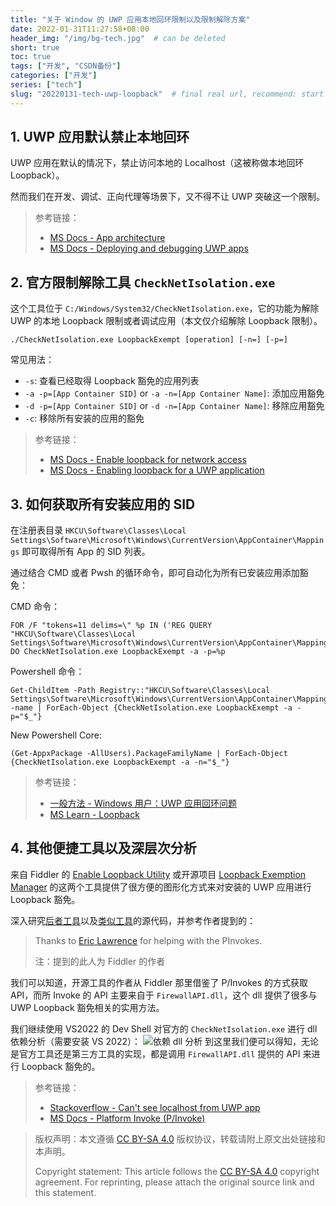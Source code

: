 ```yaml
---
title: "关于 Window 的 UWP 应用本地回环限制以及限制解除方案"
date: 2022-01-31T11:27:58+08:00
header_img: "/img/bg-tech.jpg"  # can be deleted
short: true
toc: true
tags: ["开发", "CSDN备份"]
categories: ["开发"]
series: ["tech"]
slug: "20220131-tech-uwp-loopback"  # final real url, recommend: start by date, follow lower case words with hyphen splitter. E.g., `20230316-text-title`
---
```


## 1. UWP 应用默认禁止本地回环

UWP 应用在默认的情况下，禁止访问本地的 Localhost（这被称做本地回环 Loopback）。

然而我们在开发、调试、正向代理等场景下，又不得不让 UWP 突破这一个限制。

> 参考链接：
> * [MS Docs - App architecture](https://docs.microsoft.com/en-us/previous-versions/windows/apps/dn640582(v=win.10)?redirectedfrom=MSDN#app-architecture)
> * [MS Docs - Deploying and debugging UWP apps](https://docs.microsoft.com/en-us/windows/uwp/debug-test-perf/deploying-and-debugging-uwp-apps#debugging-options)


## 2. 官方限制解除工具 `CheckNetIsolation.exe`

这个工具位于 `C:/Windows/System32/CheckNetIsolation.exe`，它的功能为解除 UWP 的本地 Loopback 限制或者调试应用（本文仅介绍解除 Loopback 限制）。

```shell
./CheckNetIsolation.exe LoopbackExempt [operation] [-n=] [-p=]
```

常见用法：
* `-s`: 查看已经取得 Loopback 豁免的应用列表
* `-a -p=[App Container SID]` or `-a -n=[App Container Name]`: 添加应用豁免
* `-d -p=[App Container SID]` or `-d -n=[App Container Name]`: 移除应用豁免
* `-c`: 移除所有安装的应用的豁免

> 参考链接：
> * [MS Docs - Enable loopback for network access](https://docs.microsoft.com/en-us/previous-versions/windows/apps/hh780593(v=win.10)?redirectedfrom=MSDN#enable-loopback-for-network-access)
> * [MS Docs - Enabling loopback for a UWP application](https://docs.microsoft.com/en-us/windows/iot-core/develop-your-app/loopback#enabling-loopback-for-a-uwp-application)

## 3. 如何获取所有安装应用的 SID

在注册表目录 `HKCU\Software\Classes\Local Settings\Software\Microsoft\Windows\CurrentVersion\AppContainer\Mappings` 即可取得所有 App 的 SID 列表。

通过结合 CMD 或者 Pwsh 的循环命令，即可自动化为所有已安装应用添加豁免：

CMD 命令：
```shell
FOR /F "tokens=11 delims=\" %p IN ('REG QUERY "HKCU\Software\Classes\Local Settings\Software\Microsoft\Windows\CurrentVersion\AppContainer\Mappings"') DO CheckNetIsolation.exe LoopbackExempt -a -p=%p
```

Powershell 命令：
```shell
Get-ChildItem -Path Registry::"HKCU\Software\Classes\Local Settings\Software\Microsoft\Windows\CurrentVersion\AppContainer\Mappings\" -name | ForEach-Object {CheckNetIsolation.exe LoopbackExempt -a -p="$_"}
```

New Powershell Core:
```shell
(Get-AppxPackage -AllUsers).PackageFamilyName | ForEach-Object {CheckNetIsolation.exe LoopbackExempt -a -n="$_"}
```

> 参考链接：
> * [一般方法 - Windows 用户：UWP 应用回环问题](https://qv2ray.net/lang/zh/getting-started/step4.html#%E4%B8%80%E8%88%AC%E6%96%B9%E6%B3%95)
> * [MS Learn - Loopback](https://learn.microsoft.com/en-us/windows/uwp/communication/interprocess-communication#loopback)

## 4. 其他便捷工具以及深层次分析

来自 Fiddler 的 [Enable Loopback Utility](https://telerik-fiddler.s3.amazonaws.com/fiddler/addons/enableloopbackutility.exe) 或开源项目 [Loopback Exemption Manager](https://github.com/tiagonmas/Windows-Loopback-Exemption-Manager) 的这两个工具提供了很方便的图形化方式来对安装的 UWP 应用进行 Loopback 豁免。

深入研究[后者工具](https://github.com/tiagonmas/Windows-Loopback-Exemption-Manager/blob/master/Loopback/Loopback.cs)以及[类似工具](https://github.com/voidregreso/EnableUWPLoopback/blob/master/IsolationAPI/LoopbackIsolation.cs)的源代码，并参考作者提到的：

> Thanks to [Eric Lawrence](http://stackoverflow.com/users/126229/ericlaw) for helping with the PInvokes.
>
> 注：提到的此人为 Fiddler 的作者

我们可以知道，开源工具的作者从 Fiddler 那里借鉴了 P/Invokes 的方式获取 API，而所 Invoke 的 API 主要来自于 `FirewallAPI.dll`，这个 dll 提供了很多与 UWP Loopback 豁免相关的实用方法。

我们继续使用 VS2022 的 Dev Shell 对官方的 `CheckNetIsolation.exe` 进行 dll 依赖分析（需要安装 VS 2022）：
![依赖 dll 分析](/img/posts/bfc014ce1aeb47c5b3edb1d6c181aed2.png "依赖 dll 分析")
到这里我们便可以得知，无论是官方工具还是第三方工具的实现，都是调用 `FirewallAPI.dll` 提供的 API 来进行 Loopback 豁免的。

> 参考链接：
> * [Stackoverflow - Can't see localhost from UWP app](https://stackoverflow.com/questions/34589522/cant-see-localhost-from-uwp-app?rq=1)
> * [MS Docs - Platform Invoke (P/Invoke)](https://docs.microsoft.com/en-us/dotnet/standard/native-interop/pinvoke)


> 版权声明：本文遵循 [CC BY-SA 4.0](https://creativecommons.org/licenses/by-sa/4.0/deed.zh) 版权协议，转载请附上原文出处链接和本声明。
>
> Copyright statement: This article follows the [CC BY-SA 4.0](https://creativecommons.org/licenses/by-sa/4.0/deed.en) copyright agreement. For reprinting, please attach the original source link and this statement.
